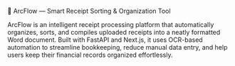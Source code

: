🧾 ArcFlow — Smart Receipt Sorting & Organization Tool

ArcFlow is an intelligent receipt processing platform that automatically organizes, sorts, and compiles uploaded receipts into a neatly formatted Word document.
Built with FastAPI and Next.js, it uses OCR-based automation to streamline bookkeeping, reduce manual data entry, and help users keep their financial records organized effortlessly.
